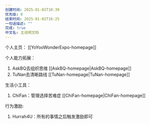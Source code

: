 ```yaml
---
创建时间: 2025-01-02T10:39
优先级: 0
结束时间: 2025-01-02T16:25
一句话描述: ""
完成: true
中文名: 主说明文档
---
```

个人主页： [[YoYooWonderExpo-homepage]]

个人能力拓展：
1. AskBQ去组织思维 [[AskBQ-homepage|AskBQ-homepage]]
2. TuNan去清晰路线 [[TuNan-homepage|TuNan-homepage]]

生活小工具：
1. ChiFan：管理选择苦难症 [[ChiFan-homepage|ChiFan-homepage]]

行为激励:
1. Hurrah4U：所有的事情之后触发激励即可